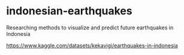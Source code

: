 # indonesian-earthquakes

Researching methods to visualize and predict future earthquakes in Indonesia

https://www.kaggle.com/datasets/kekavigi/earthquakes-in-indonesia
